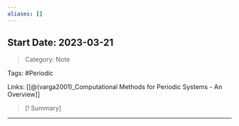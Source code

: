```yaml
---
aliases: []
---
```

## Start Date: 2023-03-21

> Category: Note

Tags:
#Periodic 

Links:
[[@(varga2001)_Computational Methods for Periodic Systems - An Overview]]

>[! Summary]
>

---
